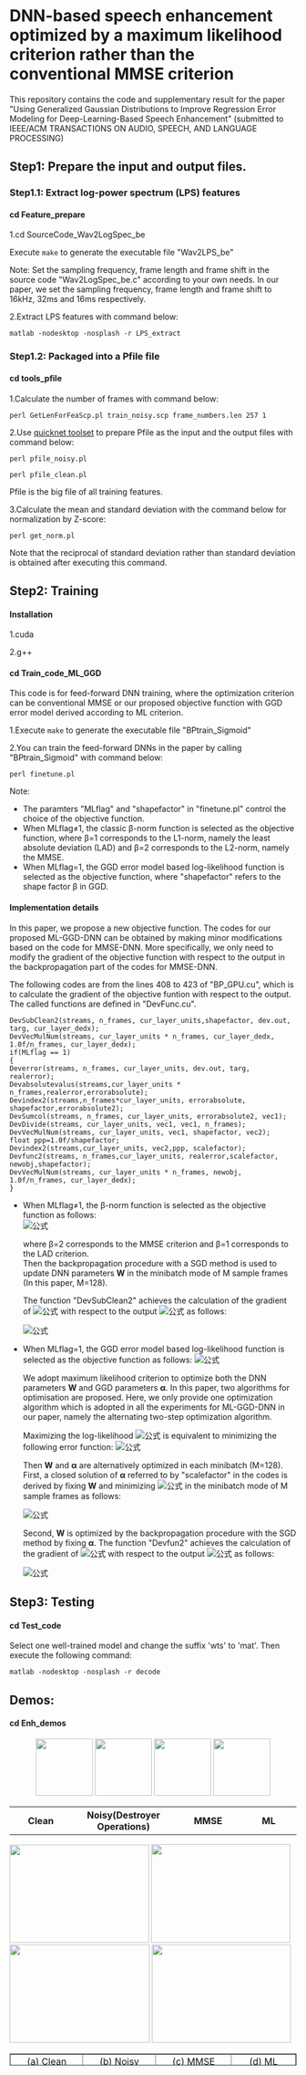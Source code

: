
# DNN-based speech enhancement optimized by a maximum likelihood criterion rather than the conventional MMSE criterion
This repository contains the code and supplementary result for the paper "Using Generalized Gaussian Distributions to Improve Regression Error Modeling for Deep-Learning-Based Speech Enhancement" (submitted to IEEE/ACM TRANSACTIONS ON AUDIO, SPEECH, AND LANGUAGE PROCESSING)

## Step1: Prepare the input and output files. 
### Step1.1: Extract log-power spectrum (LPS) features
#### cd Feature_prepare
1.cd SourceCode\_Wav2LogSpec_be

Execute `make` to generate the executable file "Wav2LPS\_be"

Note: Set the sampling frequency, frame length and frame shift in the source code "Wav2LogSpec\_be.c" according to your own needs. In our paper, we set the sampling frequency, frame length and frame shift to 16kHz, 32ms and 16ms respectively.

2.Extract LPS features with command below:

`matlab -nodesktop -nosplash -r LPS_extract`

### Step1.2: Packaged into a Pfile file
#### cd tools_pfile
1.Calculate the number of frames with command below:

`perl GetLenForFeaScp.pl train_noisy.scp frame_numbers.len 257 1`

2.Use [quicknet toolset](http://www1.icsi.berkeley.edu/Speech/qn.html) to prepare Pfile as the input and the output files with command below:

`perl pfile_noisy.pl`

`perl pfile_clean.pl`

Pfile is the big file of all training features.

3.Calculate the mean and standard deviation with the command below for normalization by Z-score:

`perl get_norm.pl`

Note that the reciprocal of standard deviation rather than standard deviation is obtained after executing this command.

## Step2: Training
#### Installation
1.cuda

2.g++
#### cd Train\_code\_ML\_GGD
This code is for feed-forward DNN training, where the optimization criterion can be 
conventional MMSE or our proposed objective function with GGD error model derived according to ML criterion.

1.Execute `make` to generate the executable file "BPtrain_Sigmoid" 
    
2.You can train the feed-forward DNNs in the paper by calling "BPtrain_Sigmoid" with command below:

`perl finetune.pl`

Note: 

- The paramters "MLflag" and "shapefactor" in "finetune.pl" control the choice of the objective function.   
- When MLflag≠1, the classic β-norm function is selected as the objective function, where β=1 corresponds to the L1-norm, namely the least absolute deviation (LAD) and β=2 corresponds to the L2-norm, namely the MMSE.  
- When MLflag=1, the GGD error model based log-likelihood function is selected as the objective function, where "shapefactor" refers to the shape factor β in GGD. 

#### Implementation details
In this paper, we propose a new objective function. The codes for our proposed ML-GGD-DNN can be obtained by making minor modifications based on the code for MMSE-DNN. More specifically, we only need to modify the gradient of the objective function with respect to the output in the backpropagation part of the codes for MMSE-DNN.

The following codes are from the lines 408 to 423 of "BP_GPU.cu", which is to calculate the gradient of the objective funtion with respect to the output. The called functions are defined in "DevFunc.cu".

    DevSubClean2(streams, n_frames, cur_layer_units,shapefactor, dev.out, targ, cur_layer_dedx); 
    DevVecMulNum(streams, cur_layer_units * n_frames, cur_layer_dedx, 1.0f/n_frames, cur_layer_dedx);
    if(MLflag == 1) 
    {
    Deverror(streams, n_frames, cur_layer_units, dev.out, targ, realerror);
    Devabsolutevalus(streams,cur_layer_units * n_frames,realerror,errorabsolute);
    Devindex2(streams,n_frames*cur_layer_units, errorabsolute, shapefactor,errorabsolute2);
    DevSumcol(streams, n_frames, cur_layer_units, errorabsolute2, vec1);
    DevDivide(streams, cur_layer_units, vec1, vec1, n_frames);
    DevVecMulNum(streams, cur_layer_units, vec1, shapefactor, vec2);
    float ppp=1.0f/shapefactor;
    Devindex2(streams,cur_layer_units, vec2,ppp, scalefactor);
    Devfunc2(streams, n_frames,cur_layer_units, realerror,scalefactor, newobj,shapefactor);
	DevVecMulNum(streams, cur_layer_units * n_frames, newobj, 1.0f/n_frames, cur_layer_dedx);
    }

- When MLflag≠1, the β-norm function is selected as the objective function as follows:  
  ![公式](https://latex.codecogs.com/gif.latex?E(\boldsymbol{W})=\sum_{n=1}^{N}\sum_{d=1}^{D}|x_{n,d}-\hat{x}_{n,d}(y_{n-\tau}^{n&plus;\tau},\boldsymbol{W})|^{\beta},)

    where β=2 corresponds to the MMSE criterion and β=1 corresponds to the LAD criterion.  
    Then the backpropagation procedure with a SGD method is used to update DNN parameters **W** in the minibatch mode of M sample frames (In this paper, M=128).
    
    The function "DevSubClean2" achieves the calculation of the gradient of ![公式](https://latex.codecogs.com/gif.latex?E(\boldsymbol{W})) with respect to the output ![公式](https://latex.codecogs.com/gif.latex?\hat{x}_{n,d}(y_{n-\tau}^{n&plus;\tau},\boldsymbol{W})) as follows:

    ![公式](https://latex.codecogs.com/gif.latex?\frac{\partial&space;E(\boldsymbol{W})}{\partial&space;\hat{x}_{m,d}(y_{m-\tau}^{m&plus;\tau},\boldsymbol{W})}=\beta\mathop{\rm&space;sgn}\left(\hat{x}_{m,d}(y_{m-\tau}^{m&plus;\tau},\boldsymbol{W})-x_{m,d}\right)|x_{m,d}-\hat{x}_{m,d}(y_{m-\tau}^{m&plus;\tau},\boldsymbol{W})|^{\beta-1}.)

    

- When MLflag=1, the GGD error model based log-likelihood function is selected as the objective function as follows:
![公式](https://latex.codecogs.com/gif.latex?\ln&space;p(\boldsymbol{X}|\boldsymbol{Y},\boldsymbol{W},&space;\boldsymbol{\alpha})=ND\ln\frac{\beta}{2\Gamma(\frac{1}{\beta})}-N\sum_{d=1}^{D}&space;\ln&space;\alpha_d&space;-&space;\sum_{n=1}^{N}&space;\sum_{d=1}^{D}&space;\frac{|x_{n,d}-\hat{x}_{n,d}(\boldsymbol{y}_{n-\tau}^{n&plus;\tau},&space;\boldsymbol{W})|^{\beta}}{\alpha_d^{\beta}}.)

    We adopt maximum likelihood criterion to optimize both the DNN parameters **W** and GGD parameters **α**. In this paper, two algorithms for optimisation are proposed. Here, we only provide one optimization algorithm which is adopted in all the experiments for ML-GGD-DNN in our paper, namely the alternating two-step optimization algorithm.

    Maximizing the log-likelihood ![公式](https://latex.codecogs.com/gif.latex?\ln&space;p(\boldsymbol{X}|\boldsymbol{Y},\boldsymbol{W},&space;\boldsymbol{\alpha})) is equivalent to minimizing the following error function:
![公式](https://latex.codecogs.com/gif.latex?E(\boldsymbol{W},\boldsymbol{\alpha})=N\sum_{d=1}^{D}&space;\ln&space;\alpha_d&space;&plus;&space;\sum_{n=1}^{N}&space;\sum_{d=1}^{D}&space;\frac{|x_{n,d}-\hat{x}_{n,d}(\boldsymbol{y}_{n-\tau}^{n&plus;\tau},&space;\boldsymbol{W})|^{\beta}}{\alpha_d^{\beta}})

    Then **W** and **α** are alternatively optimized in each minibatch (M=128).  
    First, a closed solution of **α** referred to by "scalefactor" in the codes is derived by fixing **W** and minimizing ![公式](https://latex.codecogs.com/gif.latex?E(\boldsymbol{W},\boldsymbol{\alpha})) in the minibatch mode of M sample frames as follows:

    ![公式](https://latex.codecogs.com/gif.latex?\alpha_d=\left(\frac{\beta}{M}\sum_{m=1}^{M}|x_{m,d}-\hat{x}_{m,d}(\boldsymbol{y}_{m-\tau}^{m&plus;\tau},&space;\boldsymbol{W})|^{\beta}\right)^{\frac{1}{\beta}})
    
    Second, **W** is optimized by the backpropagation procedure with the SGD method by fixing **α**.
    The function "Devfun2" achieves the calculation of the gradient of ![公式](https://latex.codecogs.com/gif.latex?E(\boldsymbol{W},\boldsymbol{\alpha})) with respect to the output ![公式](https://latex.codecogs.com/gif.latex?\hat{x}_{n,d}(y_{n-\tau}^{n&plus;\tau},\boldsymbol{W})) as follows:

    ![公式](https://latex.codecogs.com/gif.latex?\frac{\partial&space;E(\boldsymbol{W},\boldsymbol{\alpha})}{\partial&space;\hat{x}_{m,d}(y_{m-\tau}^{m&plus;\tau},\boldsymbol{W})}=\frac{\beta}{\alpha_d^{\beta}}\mathop{\rm&space;sgn}\left(\hat{x}_{m,d}(y_{m-\tau}^{m&plus;\tau},\boldsymbol{W})-x_{m,d}\right)|x_{m,d}-\hat{x}_{m,d}(y_{m-\tau}^{m&plus;\tau},\boldsymbol{W})|^{\beta-1}.)


## Step3: Testing
#### cd Test_code
Select one well-trained model and change the suffix 'wts' to 'mat'. Then execute the following command:    

`matlab -nodesktop -nosplash -r decode`

## Demos:
#### cd Enh_demos

<center class="half">
    <img src="https://i.imgur.com/h6UB0qY.png" width="100"/>  <img src="https://i.imgur.com/utBjeXl.png" width="100"/> <img src="https://i.imgur.com/lNuwlIQ.png" width="100"/> <img src="https://i.imgur.com/W23l6sf.png" width="100"/>
</center>

<table>
        <tr>
            <th width="220">Clean</th>
            <th width="260">Noisy(Destroyer Operations)</th>
            <th width="230">MMSE</th>
            <th width="230">ML</th>
        </tr>
</table>

<p><img src="https://i.imgur.com/h6UB0qY.png" width="245" height="172" /> <img src="https://i.imgur.com/utBjeXl.png" width="244" height="173" /> <img src="https://i.imgur.com/lNuwlIQ.png" width="246" height="172" /> <img src="https://i.imgur.com/W23l6sf.png" width="244" height="172" /></p>
  <table width="1000" height="21" border="1">
    <tr>
      <td width="242"><div align="center">(a) <a href="Enh_demos/DestroyerOperations_SNR5_CLEAN_TEST_DR7_FDHC0_SI929.WAV">Clean </a></div></td>
      <td width="244"><div align="center">(b) <a href="Enh_demos/DestroyerOperations_SNR5_NOISY_TEST_DR7_FDHC0_SI929.wav">Noisy</a></div></td>
      <td width="248"><div align="center">(c) <a href="Enh_demos/DestroyerOperations_SNR5_MMSE_TEST_DR7_FDHC0_SI929.wav">MMSE</a></div></td>
      <td width="238"><div align="center">(d) <a href="Enh_demos/DestroyerOperations_SNR5_ML_TEST_DR7_FDHC0_SI929.wav">ML</a></div></td>
    </tr>
  </table>



